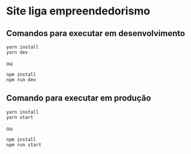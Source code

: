 # Site liga empreendedorismo

## Comandos para executar em desenvolvimento
```
yarn install 
yarn dev
```
 ou 
```
npm install
npm run dev
```

## Comando para executar em produção
```
yarn install 
yarn start
```
 ou 
```
npm install
npm run start
```
